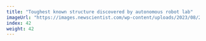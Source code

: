 ```yaml
---
title: "Toughest known structure discovered by autonomous robot lab"
imageUrl: "https://images.newscientist.com/wp-content/uploads/2023/08/29162538/SEI_169177463.jpg?width=600"
index: 42
weight: 42
---
```

